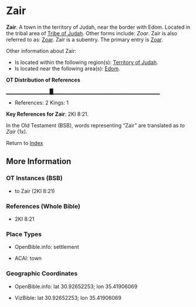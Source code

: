 # Zair
**Zair**. 
A town in the territory of Judah, near the border with Edom. 
Located in the tribal area of [Tribe of Judah](../../../groups/md/acai/Judah.md). 
Other forms include: 
*Zoar*. 
Zair is also referred to as: 
[Zoar](Zoar.md). 
Zair is a subentry. The primary entry is 
[Zoar](Zoar.md). 




Other information about Zair:


* Is located within the following region(s): 
[Territory of Judah](TerritoryOfJudah.md). 
* Is located near the following area(s): 
[Edom](Edom.md). 


**OT Distribution of References**

▁▁▁▁▁▁▁▁▁▁▁█▁▁▁▁▁▁▁▁▁▁▁▁▁▁▁▁▁▁▁▁▁▁▁▁▁▁▁
* References: 2 Kings: 1



**Key References for Zair**: 
2KI 8:21. 


In the Old Testament (BSB), words representing “Zair” are translated as 
*to Zair* (1x). 




Return to [Index](00-Index.md)

## More Information

### OT Instances (BSB)

* to Zair (2KI 8:21)



### References (Whole Bible)

* 2KI 8:21


### Place Types

* OpenBible.info: settlement

* ACAI: town



### Geographic Coordinates

* OpenBible.info: lat 30.92652253; lon 35.41906069

* VizBible: lat 30.92652253; lon 35.41906069




